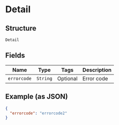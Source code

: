 
# Detail

## Structure

`Detail`

## Fields

| Name | Type | Tags | Description |
|  --- | --- | --- | --- |
| `errorcode` | `String` | Optional | Error code |

## Example (as JSON)

```json
{
  "errorcode": "errorcode2"
}
```


